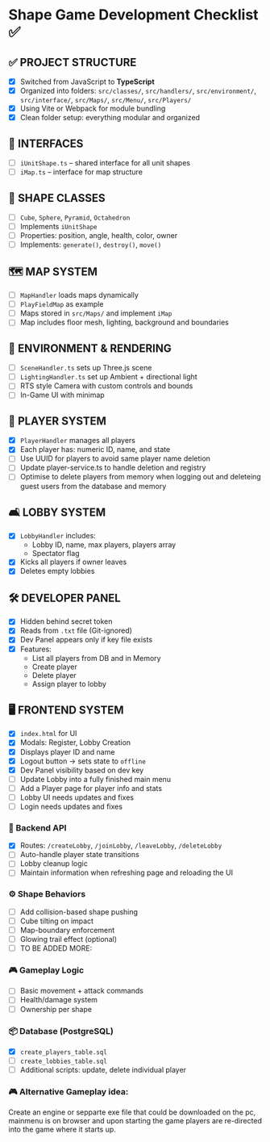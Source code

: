 # Shape Game Development Checklist ✅

## ✅ PROJECT STRUCTURE
- [x] Switched from JavaScript to **TypeScript**
- [x] Organized into folders: `src/classes/`, `src/handlers/`, `src/environment/`, `src/interface/`, `src/Maps/`, `src/Menu/`, `src/Players/`
- [x] Using Vite or Webpack for module bundling
- [x] Clean folder setup: everything modular and organized

## 🧱 INTERFACES
- [ ] `iUnitShape.ts` – shared interface for all unit shapes
- [ ] `iMap.ts` – interface for map structure

## 🧊 SHAPE CLASSES
- [ ] `Cube`, `Sphere`, `Pyramid`, `Octahedron`
- [ ] Implements `iUnitShape`
- [ ] Properties: position, angle, health, color, owner
- [ ] Implements: `generate()`, `destroy()`, `move()`

## 🗺️ MAP SYSTEM
- [ ] `MapHandler` loads maps dynamically
- [ ] `PlayFieldMap` as example
- [ ] Maps stored in `src/Maps/` and implement `iMap`
- [ ] Map includes floor mesh, lighting, background and boundaries

## 🔦 ENVIRONMENT & RENDERING
- [ ] `SceneHandler.ts` sets up Three.js scene
- [ ] `LightingHandler.ts` set up Ambient + directional light
- [ ] RTS style Camera with custom controls and bounds
- [ ] In-Game UI with minimap

## 🧍 PLAYER SYSTEM
- [x] `PlayerHandler` manages all players
- [x] Each player has: numeric ID, name, and state
- [ ] Use UUID for players to avoid same player name deletion
- [ ] Update player-service.ts to handle deletion and registry
- [ ] Optimise to delete players from memory when logging out and deleteing guest users from the database and memory

## 🛋️ LOBBY SYSTEM
- [x] `LobbyHandler` includes:
  - Lobby ID, name, max players, players array
  - Spectator flag
- [x] Kicks all players if owner leaves
- [x] Deletes empty lobbies

## 🛠️ DEVELOPER PANEL
- [x] Hidden behind secret token
- [x] Reads from `.txt` file (Git-ignored)
- [x] Dev Panel appears only if key file exists
- [x] Features:
  - List all players from DB and in Memory
  - Create player
  - Delete player
  - Assign player to lobby

## 🖥️ FRONTEND SYSTEM
- [x] `index.html` for UI
- [x] Modals: Register, Lobby Creation
- [x] Displays player ID and name
- [x] Logout button → sets state to `offline`
- [x] Dev Panel visibility based on dev key
- [ ] Update Lobby into a fully finished main menu
- [ ] Add a Player page for player info and stats
- [ ] Lobby UI needs updates and fixes
- [ ] Login needs updates and fixes

### 🔄 Backend API
- [x] Routes: `/createLobby`, `/joinLobby`, `/leaveLobby`, `/deleteLobby`
- [ ] Auto-handle player state transitions
- [ ] Lobby cleanup logic
- [ ] Maintain information when refreshing page and reloading the UI

### ⚙️ Shape Behaviors
- [ ] Add collision-based shape pushing
- [ ] Cube tilting on impact
- [ ] Map-boundary enforcement
- [ ] Glowing trail effect (optional)
- [ ] TO BE ADDED MORE:

### 🎮 Gameplay Logic
- [ ] Basic movement + attack commands
- [ ] Health/damage system
- [ ] Ownership per shape

### 📦 Database (PostgreSQL)
- [x] `create_players_table.sql`
- [ ] `create_lobbies_table.sql`
- [ ] Additional scripts: update, delete individual player

### 🎮 Alternative Gameplay idea:
Create an engine or sepparte exe file that could be downloaded on the pc, mainmenu is on browser and upon starting the game players are re-directed into the game where it starts up.